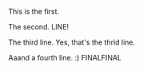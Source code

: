 This is the first.


The second. LINE!


The third line. Yes, that's the thrid line.

Aaand a fourth line. :)
FINALFINAL
